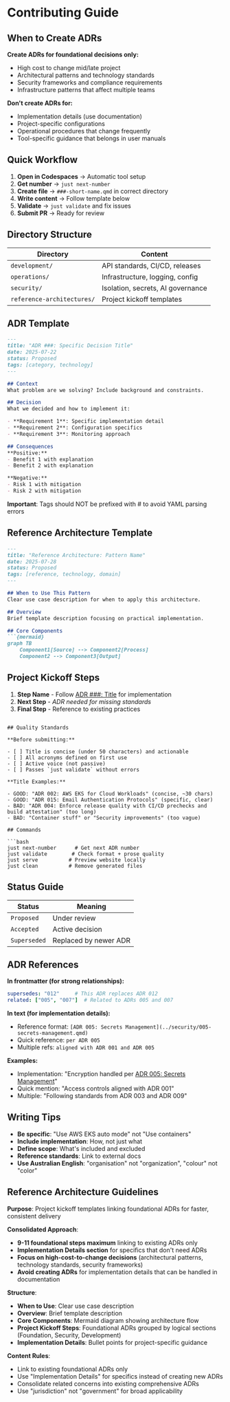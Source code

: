 # Contributing Guide

## When to Create ADRs

**Create ADRs for foundational decisions only:**
- High cost to change mid/late project
- Architectural patterns and technology standards
- Security frameworks and compliance requirements
- Infrastructure patterns that affect multiple teams

**Don't create ADRs for:**
- Implementation details (use documentation)
- Project-specific configurations
- Operational procedures that change frequently
- Tool-specific guidance that belongs in user manuals

## Quick Workflow

1. **Open in Codespaces** → Automatic tool setup
2. **Get number** → `just next-number`
3. **Create file** → `###-short-name.qmd` in correct directory
4. **Write content** → Follow template below
5. **Validate** → `just validate` and fix issues
6. **Submit PR** → Ready for review

## Directory Structure

| Directory | Content |
|-----------|---------|
| `development/` | API standards, CI/CD, releases |
| `operations/` | Infrastructure, logging, config |
| `security/` | Isolation, secrets, AI governance |
| `reference-architectures/` | Project kickoff templates |

## ADR Template

```markdown
---
title: "ADR ###: Specific Decision Title"
date: 2025-07-22
status: Proposed
tags: [category, technology]
---

## Context
What problem are we solving? Include background and constraints.

## Decision
What we decided and how to implement it:

- **Requirement 1**: Specific implementation detail
- **Requirement 2**: Configuration specifics
- **Requirement 3**: Monitoring approach

## Consequences
**Positive:**
- Benefit 1 with explanation
- Benefit 2 with explanation

**Negative:**
- Risk 1 with mitigation
- Risk 2 with mitigation
```

**Important**: Tags should NOT be prefixed with # to avoid YAML parsing errors

## Reference Architecture Template

```markdown
---
title: "Reference Architecture: Pattern Name"
date: 2025-07-28
status: Proposed
tags: [reference, technology, domain]
---

## When to Use This Pattern
Clear use case description for when to apply this architecture.

## Overview
Brief template description focusing on practical implementation.

## Core Components
```{mermaid}
graph TB
    Component1[Source] --> Component2[Process]
    Component2 --> Component3[Output]
```

## Project Kickoff Steps

1. **Step Name** - Follow [ADR ###: Title](../category/###-filename.qmd) for implementation
2. **Next Step** - *ADR needed for missing standards*
3. **Final Step** - Reference to existing practices

```

## Quality Standards

**Before submitting:**

- [ ] Title is concise (under 50 characters) and actionable
- [ ] All acronyms defined on first use
- [ ] Active voice (not passive)
- [ ] Passes `just validate` without errors

**Title Examples:**

- GOOD: "ADR 002: AWS EKS for Cloud Workloads" (concise, ~30 chars)
- GOOD: "ADR 015: Email Authentication Protocols" (specific, clear)
- BAD: "ADR 004: Enforce release quality with CI/CD prechecks and build attestation" (too long)
- BAD: "Container stuff" or "Security improvements" (too vague)

## Commands

```bash
just next-number      # Get next ADR number
just validate        # Check format + prose quality
just serve          # Preview website locally
just clean          # Remove generated files
```

## Status Guide

| Status | Meaning |
|--------|---------|
| `Proposed` | Under review |
| `Accepted` | Active decision |
| `Superseded` | Replaced by newer ADR |

## ADR References

**In frontmatter (for strong relationships):**

```yaml
supersedes: "012"     # This ADR replaces ADR 012
related: ["005", "007"]  # Related to ADRs 005 and 007
```

**In text (for implementation details):**

- Reference format: `[ADR 005: Secrets Management](../security/005-secrets-management.qmd)`
- Quick reference: `per ADR 005`
- Multiple refs: `aligned with ADR 001 and ADR 005`

**Examples:**

- Implementation: "Encryption handled per [ADR 005: Secrets Management](../security/005-secrets-management.qmd)"
- Quick mention: "Access controls aligned with ADR 001"
- Multiple: "Following standards from ADR 003 and ADR 009"

## Writing Tips

- **Be specific**: "Use AWS EKS auto mode" not "Use containers"
- **Include implementation**: How, not just what
- **Define scope**: What's included and excluded
- **Reference standards**: Link to external docs
- **Use Australian English**: "organisation" not "organization", "colour" not "color"

## Reference Architecture Guidelines

**Purpose**: Project kickoff templates linking foundational ADRs for faster, consistent delivery

**Consolidated Approach**:
- **9-11 foundational steps maximum** linking to existing ADRs only
- **Implementation Details section** for specifics that don't need ADRs
- **Focus on high-cost-to-change decisions** (architectural patterns, technology standards, security frameworks)
- **Avoid creating ADRs** for implementation details that can be handled in documentation

**Structure**:
- **When to Use**: Clear use case description
- **Overview**: Brief template description  
- **Core Components**: Mermaid diagram showing architecture flow
- **Project Kickoff Steps**: Foundational ADRs grouped by logical sections (Foundation, Security, Development)
- **Implementation Details**: Bullet points for project-specific guidance

**Content Rules**:
- Link to existing foundational ADRs only
- Use "Implementation Details" for specifics instead of creating new ADRs
- Consolidate related concerns into existing comprehensive ADRs
- Use "jurisdiction" not "government" for broad applicability
